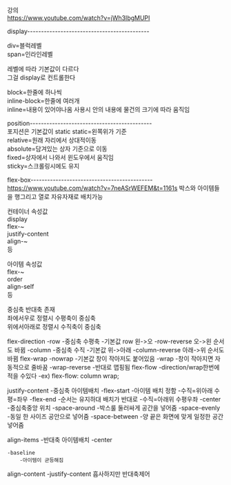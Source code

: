 강의  
https://www.youtube.com/watch?v=jWh3IbgMUPI  

display--------------------------------------------  

div=블럭레벨  
span=인라인레벨  

레벨에 따라 기본값이 다르다  
그걸 display로 컨트롤한다  

block=한줄에 하나씩  
inline-block=한줄에 여러개  
inline=내용이 있어야나옴 사용시 안의 내용에 물건의 크기에 따라 움직임  

position--------------------------------------------  
포지션은 기본값이 static
static=왼쪽위가 기준  
relative=원래 자리에서 상대적이동  
absolute=담겨있는 상자 기준으로 이동  
fixed=상자에서 나와서 윈도우에서 움직임  
sticky=스크롤링시에도 유지  

flex-box--------------------------------------------  
https://www.youtube.com/watch?v=7neASrWEFEM&t=1161s
박스와 아이템들을 행그리고 열로 자유자재로 배치가능  

컨테이너 속성값  
display  
flex-~  
justify-content  
align-~  
등  

아이템 속성값  
flex-~  
order  
align-self  
등  

중심축 반대축  존재  
좌에서우로 정렬시 수평축이 중심축  
위에서아래로 정렬시 수직축이 중심축  

flex-direction 
    -row
        -중심축 수평축
        -기본값 row 왼->오
        -row-reverse 오->왼 순서도 바뀜
    -column
        -중심축 수직
        -기본값 위->아래
        -column-reverse 아래->위 순서도 바뀜
flex-wrap
    -nowrap
        -기본값 창이 작아저도 붙어있음
    -wrap
        -창이 작아지면 자동적으로 줄바꿈
    -wrap-reverse
        -반대로 맵핑됨
flex-flow
    -direction/wrap한번에 적을 수있다
    -ex) flex-flow: column wrap;

justify-content
-중심축 아이템배치
    -flex-start
        -아이템 배치 정함
        -수직=위아래 수평=좌우 
    -flex-end
        -순서는 유지하대 배치가 반대로
        -수직=아래위 수평우좌
    -center
        -중심축중앙 위치
    -space-around
        -박스룰 둘러싸게 공간을 넣어줌
    -space-evenly
        -동일 한 사이즈 공안으로 넣어줌
    -space-between
        -양 끝은 화면에 맞게 일정한 공간넣어줌

align-items
-반대축 아이템배치
    -center

    -baseline
        -아이템이 균등해짐
align-content
    -justify-content 흡사하지만 반대축제어




